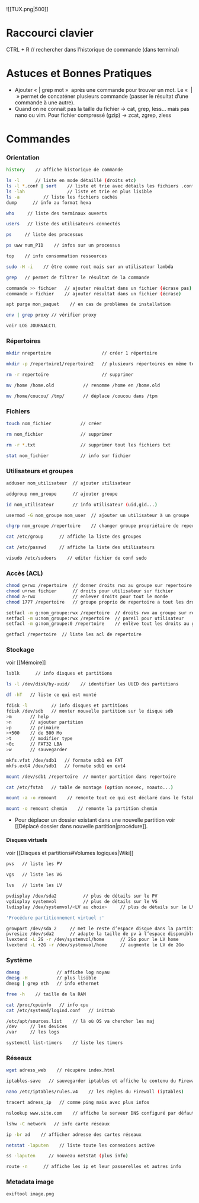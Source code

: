 ![[TUX.png|500]]
# Raccourci clavier

CTRL + R    // rechercher dans l’historique de commande (dans terminal)

# Astuces et Bonnes Pratiques

- Ajouter « | grep mot »  après une commande pour trouver un mot. Le «  |  » permet de concaténer plusieurs commande (passer le résultat d’une commande à une autre).
- Quand on  ne connait pas la taille du fichier -> cat, grep, less... mais pas nano ou vim. Pour fichier compressé (gzip) -> zcat, zgrep, zless

# Commandes

### Orientation
```bash
history    // affiche historique de commande

ls -l      // liste en mode détaillé (droits etc)
ls -l *.conf | sort    // liste et trie avec détails les fichiers .conf
ls -lah                // liste et trie en plus lisible
ls -a         // liste les fichiers cachés
dump      // info au format hexa

who     // liste des terminaux ouverts

users   // liste des utilisateurs connectés

ps     // liste des processus

ps uww num_PID    // infos sur un processus

top    // info consommation ressources

sudo -H -i    // être comme root mais sur un utilisateur lambda

grep   // permet de filtrer le résultat de la commande

commande >> fichier   // ajouter résultat dans un fichier (écrase pas)
commande > fichier    // ajouter résultat dans un fichier (écrase)

apt purge mon_paquet    // en cas de problèmes de installation

env | grep proxy // vérifier proxy

voir LOG JOURNALCTL
```

### Répertoires
```bash
mkdir nrepertoire                   // créer 1 répertoire

mkdir -p /repertoire1/repertoire2   // plusieurs répertoires en même temps

rm -r repertoire                    // supprimer

mv /home /home.old           // renomme /home en /home.old

mv /home/coucou/ /tmp/       // déplace /coucou dans /tpm
```

### Fichiers
```bash
touch nom_fichier           // créer

rm nom_fichier              // supprimer

rm -r *.txt                 // supprimer tout les fichiers txt

stat nom_fichier            // info sur fichier
```

### Utilisateurs et groupes
```bash
adduser nom_utilisateur  // ajouter utilisateur

addgroup nom_groupe      // ajouter groupe

id nom_utilisateur       // info utilisateur (uid,gid...)

usermod -G nom_groupe nom_user  // ajouter un utilisateur à un groupe

chgrp nom_groupe /repertoire    // changer groupe propriétaire de repertoire

cat /etc/group      // affiche la liste des groupes

cat /etc/passwd     // affiche la liste des utilisateurs

visudo /etc/sudoers    // editer fichier de conf sudo
```

### Accès (ACL)
```bash
chmod g+rwx /repertoire  // donner droits rwx au groupe sur repertoire
chmod u+rwx fichier      // droits pour utilisateur sur fichier
chmod a-rwx              // enlever droits pour tout le monde
chmod 1777 /repertoire   // groupe proprio de repertoire a tout les droits sauf supprimer, seul le créateur peut supprimer

setfacl -m g:nom_groupe:rwx /repertoire  // droits rwx au groupe sur repertoire
setfacl -m u:nom_groupe:rwx /repertoire  // pareil pour utilisateur
setfacl -m g:nom_groupe:0 /repertoire    // enlève tout les droits au groupe sur repertoire

getfacl /repertoire  // liste les acl de repertoire
```

### Stockage
voir [[Mémoire]]
```bash
lsblk      // info disques et partitions

ls -l /dev/disk/by-uuid/    // identifier les UUID des partitions

df -hT   // liste ce qui est monté

fdisk -l         // info disques et partitions
fdisk /dev/sdb   // monter nouvelle partition sur le disque sdb
>m       // help
>n       // ajouter partition
>p       // primaire
>+500    // de 500 Mo
>t       // modifier type
>0c      // FAT32 LBA
>w       // sauvegarder

mkfs.vfat /dev/sdb1   // formate sdb1 en FAT
mkfs.ext4 /dev/sdb1   // formate sdb1 en ext4

mount /dev/sdb1 /repertoire  // monter partition dans repertoire

cat /etc/fstab   // table de montage (option noexec, noauto...)

mount -a -o remount    // remonte tout ce qui est déclaré dans le fstab

mount -o remount chemin    // remonte la partition chemin
```
- Pour déplacer un dossier existant dans une nouvelle partition voir [[Déplacé dossier dans nouvelle partition|procédure]].

#### Disques virtuels
voir [[Disques et partitions#Volumes logiques|Wiki]]
```bash
pvs   // liste les PV

vgs   // liste les VG

lvs   // liste les LV

pvdisplay /dev/sda2          // plus de détails sur le PV
vgdisplay systemvol          // plus de détails sur le VG
lvdisplay /dev/systemvol/<LV au choix>     // plus de détails sur le LV

'Procédure partitionnement virtuel :'

growpart /dev/sda 2     // met le reste d’espace disque dans la partition sda2
pvresize /dev/sda2      // adapte la taille de pv à l’espace disponible
lvextend -L 2G -r /dev/systemvol/home      // 2Go pour le LV home
lvextend -L +2G -r /dev/systemvol/home     // augmente le LV de 2Go
```

### Système
```bash
dmesg              // affiche log noyau
dmesg -H           // plus lisible
dmesg | grep eth   // info ethernet

free -h    // taille de la RAM

cat /proc/cpuinfo   // info cpu
cat /etc/systemd/logind.conf   // inittab

/etc/apt/sources.list    // là où OS va chercher les maj
/dev     // les devices
/var     // les logs

systemctl list-timers    // liste les timers
```

### Réseaux
```bash
wget adress_web    // récupère index.html

iptables-save   // sauvegarder iptables et affiche le contenu du Firewall

nano /etc/iptables/rules.v4    // les règles du Firewall (iptables)

tracert adress_ip   // comme ping mais avec plus infos

nslookup www.site.com    // affiche le serveur DNS configuré par défaut (cette commande dispose de nombreuses options permettant de tester et de vérifier le processus DNS de manière approfondie)

lshw -C network   // info carte réseaux

ip -br ad    // afficher adresse des cartes réseaux

netstat -laputen    // liste toute les connexions active

ss -laputen     // nouveau netstat (plus info)

route -n      // affiche les ip et leur passerelles et autres info

```

### Metadata image
```bash
exiftool image.png
```
